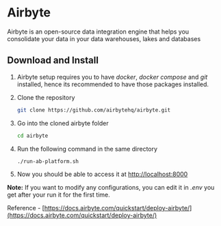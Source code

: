 # Airbyte

Airbyte is an open-source data integration engine that helps you consolidate your data in your data warehouses, lakes and databases

## Download and Install

1. Airbyte setup requires you to have _docker_, _docker compose_ and _git_ installed, hence its recommended to have those packages installed.
2. Clone the repository
    ```bash
    git clone https://github.com/airbytehq/airbyte.git
    ```
3. Go into the cloned airbyte folder
    ```bash
    cd airbyte
    ```
4. Run the following command in the same directory

    ```bash
    ./run-ab-platform.sh
    ```

5. Now you should be able to access it at [http://localhost:8000](http://localhost:8000)

**Note:** If you want to modify any configurations, you can edit it in _.env_ you get after your run it for the first time.

Reference - [https://docs.airbyte.com/quickstart/deploy-airbyte/](https://docs.airbyte.com/quickstart/deploy-airbyte/)

